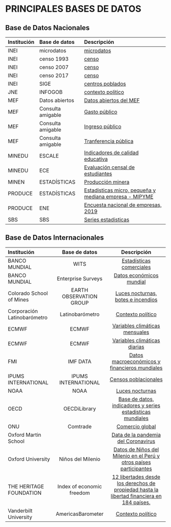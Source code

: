 # PRINCIPALES BASES DE DATOS


Base de Datos Nacionales
-------------

| Institución  | Base de datos  | Descripción |
| :------------ |:---------------| :-----|
| INEI      | microdatos | [microdatos](https://proyectos.inei.gob.pe/microdatos/ "microdatos") |
| INEI      | censo 1993        |  [censo](http://censos.inei.gob.pe/censos1993/redatam/ "censo") |
| INEI  | censo 2007        |   [censo](http://censos.inei.gob.pe/Censos2007/redatam/ "censo") |
| INEI  | censo 2017        |   [censo](https://censos2017.inei.gob.pe/pubinei/index.asp "censo") |
| INEI  | SIGE      |   [centros poblados](http://sige.inei.gob.pe/test/atlas/ "centros poblados") |
| JNE | INFOGOB        |   [contexto politico](https://infogob.jne.gob.pe/BaseDatos "contexto politico") |
| MEF | Datos abiertos        |    [Datos abiertos del MEF](https://datosabiertos.mef.gob.pe/ "Datos abiertos del MEF") |
| MEF | Consulta amigable       |   [Gasto público](https://apps5.mineco.gob.pe/transparencia/Navegador/default.aspx "Gasto público") |
| MEF | Consulta amigable        |   [ Ingreso público](https://apps5.mineco.gob.pe/transparenciaingresos/Navegador/default.aspx " Ingreso público") |
| MEF | Consulta amigable        |    [Tranferencia pública](https://apps5.mineco.gob.pe/transferencias/gl/default.aspx "Tranferencia pública") |
| MINEDU | ESCALE | [Indicadores de calidad educativa](http://escale.minedu.gob.pe/indicadores;jsessionid=83262e5dfe4e75da053c4c709c81 "Indicadores de calidad educativa") |
| MINEDU | ECE | [Evaluación censal de estudiantes](https://panel-isos.minedu.gob.pe/main_umc "Evaluación censal de estudiantes") |
| MINEN | ESTADÍSTICAS | [Producción minera](https://www.minem.gob.pe/_estadisticaSector.php?idSector=1 "Producción minera") |
| PRODUCE | ESTADÍSTICAS | [Estadisticas micro, pequeña y mediana empresa - MIPYME](https://ogeiee.produce.gob.pe/index.php/en/shortcode/estadistica-oee/estadisticas-mipyme "Estadisticas micro, pequeña y mediana empresa - MIPYME") |
| PRODUCE | ENE | [Encuesta nacional de empresas, 2019](https://ogeiee.produce.gob.pe/index.php/en/shortcode/normatividad-metodologia-oee/encuesta-nacional-de-empresas "Encuesta nacional de empresas, 2019") |
| SBS | SBS | [Series estadisticas](https://www.sbs.gob.pe/app/pp/serieshistoricas2/paso1.aspx "Series estadisticas") |

Base de Datos Internacionales
-------------

| Institución  | Base de datos  | Descripción |
| :------------ |:---------------:| :-----:|
| BANCO MUNDIAL  | WITS | [Estadísticas comerciales](https://wits.worldbank.org/ "Estadísticas comerciales")  |
| BANCO MUNDIAL | Enterprise Surveys | [Datos económicos mundial](https://www.enterprisesurveys.org/en/survey-datasets "Datos económicos mundial") |
| Colorado School of Mines  | EARTH OBSERVATION GROUP | [Luces nocturnas, botes e incendios](https://payneinstitute.mines.edu/eog/ "Luces nocturnas, botes e incendios")  |
| Corporación Latinobarómetro  | Latinobarómetro  | [Contexto político](https://www.latinobarometro.org/latContents.jsp "Contexto político")  |
| ECMWF  | ECMWF | [Variables climáticas mensuales](https://cds.climate.copernicus.eu/cdsapp#!/dataset/reanalysis-era5-land-monthly-means?tab=form "Variables climáticas mensuales")   |
| ECMWF  | ECMWF | [Variables climáticas diarias](https://cds.climate.copernicus.eu/cdsapp#!/dataset/reanalysis-era5-land?tab=overview "Variables climáticas diarias")  |
| FMI  | IMF DATA | [Datos macroeconómicos y financieros mundiales](https://data.imf.org/?sk=388dfa60-1d26-4ade-b505-a05a558d9a42 "Datos macroeconómicos y financieros mundiales")  |
| IPUMS INTERNATIONAL  | IPUMS INTERNATIONAL | [Censos poblacionales](https://international.ipums.org/international/ "Censos poblacionales") |
| NOAA | NOAA  | [Luces nocturnas](https://ngdc.noaa.gov/eog/dmsp/downloadV4composites.html#AXP "Luces nocturnas")  |
| OECD  | OECDiLibrary  | [Base de datos, indicadores y series estadisticas mundiales](https://www.oecd-ilibrary.org/statistics "Base de datos, indicadores y series estadisticas mundiales")  |
| ONU  | Comtrade | [Comercio global](https://comtradeplus.un.org/ "Comercio global") |
| Oxford Martin School  |   | [Data de la pandemia del Coronavirus](https://ourworldindata.org/coronavirus#explore-the-global-situation "Data de la pandemia del Coronavirus") |
| Oxford University  | Niños del Milenio  | [Datos de Niños del Milenio en el Perú y otros países participantes](https://ninosdelmilenio.org/acceso-a-la-base-de-datos/#:~:text=La%20base%20de%20Ni%C3%B1os%20del,le%20permitir%C3%A1%20realizar%20la%20descarga. "Datos de Niños del Milenio en el Perú y otros países participantes") |
| THE HERITAGE FOUNDATION | Index of economic freedom  | [12 libertades desde los derechos de propiedad hasta la libertad financiera en 184 países.](https://www.heritage.org/index/explore "12 libertades desde los derechos de propiedad hasta la libertad financiera en 184 países.") |
| Vanderbilt University  | AmericasBarometer  | [Contexto político](https://www.vanderbilt.edu/lapop/index.php/ "Contexto político")  |


